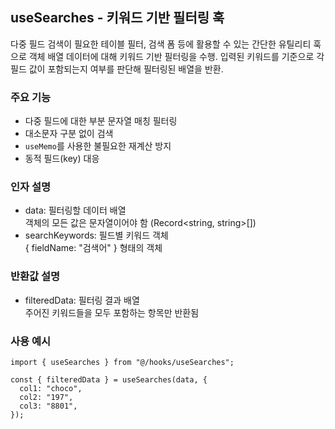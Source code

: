 ## useSearches - 키워드 기반 필터링 훅

다중 필드 검색이 필요한 테이블 필터, 검색 폼 등에 활용할 수 있는 간단한 유틸리티 훅으로
객체 배열 데이터에 대해 키워드 기반 필터링을 수행.
입력된 키워드를 기준으로 각 필드 값이 포함되는지 여부를 판단해 필터링된 배열을 반환.

### 주요 기능

- 다중 필드에 대한 부분 문자열 매칭 필터링
- 대소문자 구분 없이 검색
- `useMemo`를 사용한 불필요한 재계산 방지
- 동적 필드(key) 대응

### 인자 설명

- data: 필터링할 데이터 배열  
  객체의 모든 값은 문자열이어야 함 (Record<string, string>[])
- searchKeywords: 필드별 키워드 객체  
  { fieldName: "검색어" } 형태의 객체

### 반환값 설명

- filteredData: 필터링 결과 배열  
  주어진 키워드들을 모두 포함하는 항목만 반환됨

### 사용 예시

```tsx
import { useSearches } from "@/hooks/useSearches";

const { filteredData } = useSearches(data, {
  col1: "choco",
  col2: "197",
  col3: "8801",
});
```
